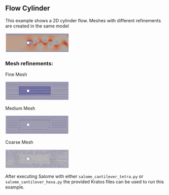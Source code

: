 ## Flow Cylinder

This example shows a 2D cylinder flow. Meshes with different refinements are created in the same model


<img src="media/flow.png" width="200">


### Mesh refinements:
Fine Mesh

<img src="media/mesh_fine.png" width="200">

Medium Mesh

<img src="media/mesh_med.png" width="200">

Coarse Mesh

<img src="media/mesh_coarse.png" width="200">




After executing Salome with either `salome_cantilever_tetra.py` or `salome_cantilever_hexa.py` the provided Kratos files can be used to run this example.
